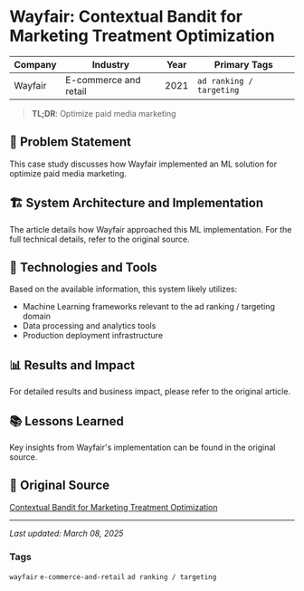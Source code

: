 # Wayfair: Contextual Bandit for Marketing Treatment Optimization

| Company | Industry | Year | Primary Tags | 
|---------|----------|------|--------------|
| Wayfair | E-commerce and retail | 2021 | `ad ranking / targeting` |

> **TL;DR**: Optimize paid media marketing

## 📝 Problem Statement

This case study discusses how Wayfair implemented an ML solution for optimize paid media marketing.

## 🏗️ System Architecture and Implementation

The article details how Wayfair approached this ML implementation. For the full technical details, refer to the original source.

## 🔧 Technologies and Tools

Based on the available information, this system likely utilizes:

- Machine Learning frameworks relevant to the ad ranking / targeting domain
- Data processing and analytics tools
- Production deployment infrastructure

## 📊 Results and Impact

For detailed results and business impact, please refer to the original article.

## 📚 Lessons Learned

Key insights from Wayfair's implementation can be found in the original source.

## 🔗 Original Source

[Contextual Bandit for Marketing Treatment Optimization](https://www.aboutwayfair.com/careers/tech-blog/contextual-bandit-for-marketing-treatment-optimization)

---

*Last updated: March 08, 2025*

### Tags

`wayfair` `e-commerce-and-retail` `ad ranking / targeting`
